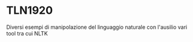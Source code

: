 # TLN1920

Diversi esempi di manipolazione del linguaggio naturale con l'ausilio vari tool tra cui NLTK
